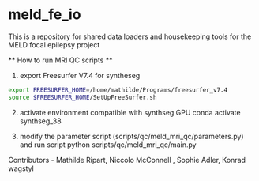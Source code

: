 # meld_fe_io
This is a repository for shared data loaders and housekeeping tools for the MELD focal epilepsy project

** How to run MRI QC scripts **

1. export Freesurfer V7.4 for syntheseg
```bash
export FREESURFER_HOME=/home/mathilde/Programs/freesurfer_v7.4
source $FREESURFER_HOME/SetUpFreeSurfer.sh
```

2. activate environment compatible with synthseg GPU
conda activate synthseg_38

3. modify the parameter script (scripts/qc/meld_mri_qc/parameters.py) and run script
python scripts/qc/meld_mri_qc/main.py




Contributors - Mathilde Ripart, Niccolo McConnell , Sophie Adler, Konrad wagstyl
